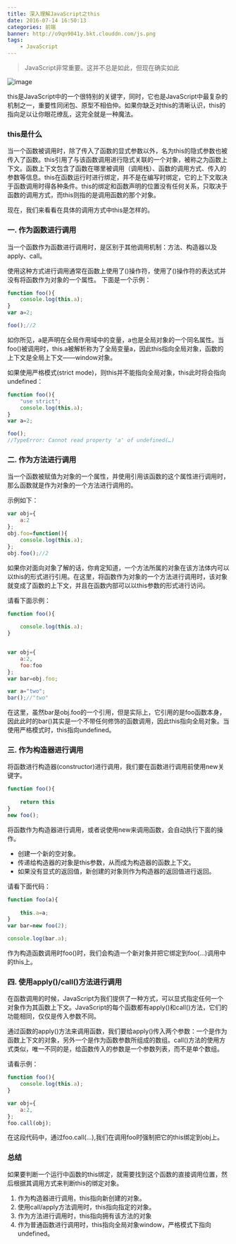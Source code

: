 ```yaml
---
title: 深入理解JavaScript之this
date: 2016-07-14 16:50:13
categories: 前端
banner: http://o9qn9041y.bkt.clouddn.com/js.png
tags:
	- JavaScript
---
```




> JavaScript非常重要。这并不总是如此，但现在确实如此

![image](http://o9qn9041y.bkt.clouddn.com/js.png)

<!--more-->

this是JavaScript中的一个很特别的关键字，同时，它也是JavaScript中最复杂的机制之一，重要性同闭包、原型不相伯仲。如果你缺乏对this的清晰认识，this的指向足以让你眼花缭乱，这完全就是一种魔法。

### this是什么

当一个函数被调用时，除了传入了函数的显式参数以外，名为this的隐式参数也被传入了函数。this引用了与该函数调用进行隐式关联的一个对象，被称之为函数上下文。函数上下文包含了函数在哪里被调用（调用栈）、函数的调用方式、传入的参数等信息。this在函数运行时进行绑定，并不是在编写时绑定，它的上下文取决于函数调用时得各种条件。this的绑定和函数声明的位置没有任何关系，只取决于函数的调用方式，而this则指的是调用函数的那个对象。

现在，我们来看看在具体的调用方式中this是怎样的。

### 一. 作为函数进行调用 

当一个函数作为函数进行调用时，是区别于其他调用机制：方法、构造器以及apply、call。

使用这种方式进行调用通常在函数上使用了()操作符，使用了()操作符的表达式并没有将函数作为对象的一个属性。
下面是一个示例：

``` js
function foo(){
	console.log(this.a);
}
var a=2;

foo();//2
```
如你所见，a是声明在全局作用域中的变量，a也是全局对象的一个同名属性。当foo()被调用时，this.a被解析称为了全局变量a，因此this指向全局对象，函数的上下文是全局上下文——window对象。

如果使用严格模式(strict mode)，则this并不能指向全局对象，this此时将会指向undefined：



``` js
function foo(){
	"use strict";
	console.log(this.a);
}
var a=2;

foo();
//TypeError: Cannot read property 'a' of undefined(…)
```


### 二. 作为方法进行调用

当一个函数被赋值为对象的一个属性，并使用引用该函数的这个属性进行调用时，那么函数就是作为对象的一个方法进行调用的。

示例如下：

``` js
var obj={
	a:2
};
obj.foo=function(){
	console.log(this.a);
};
obj.foo();//2

```

如果你对面向对象了解的话，你肯定知道，一个方法所属的对象在该方法体内可以以this的形式进行引用。在这里，将函数作为对象的一个方法进行调用时，该对象就变成了函数的上下文，并且在函数内部可以以this参数的形式进行访问。

请看下面示例：


``` js
function foo(){
	
	console.log(this.a);
}


var obj={
	a:2,
	foo:foo
};
var bar=obj.foo;

var a="two";
bar();//"two"
```
在这里，虽然bar是obj.foo的一个引用，但是实际上，它引用的是foo函数本身，因此此时的bar()其实是一个不带任何修饰的函数调用，因此this指向全局对象。当使用严格模式时，this指向undefined。

### 三. 作为构造器进行调用

将函数进行构造器(constructor)进行调用，我们要在函数进行调用前使用new关键字。 

``` js
function foo(){
	
	return this
}
new foo();
```

将函数作为构造器进行调用，或者说使用new来调用函数，会自动执行下面的操作。

- 创建一个新的空对象。
- 传递给构造器的对象是this参数，从而成为构造器的函数上下文。
- 如果没有显式的返回值，新创建的对象则作为构造器的返回值进行返回。

请看下面代码：


``` js
function foo(a){
	
	this.a=a;
}
var bar=new foo(2);

console.log(bar.a);
```

作为构造函数调用时foo()时，我们会构造一个新对象并把它绑定到foo(...)调用中的this上。

### 四. 使用apply()/call()方法进行调用

在函数调用的时候，JavaScript为我们提供了一种方式，可以显式指定任何一个对象作为其函数上下文。JavaScript的每个函数都有apply()和call()方法，它们的功能相同，仅仅是传入参数不同。

通过函数的apply()方法来调用函数，我们要给apply()传入两个参数：一个是作为函数上下文的对象，另外一个是作为函数参数所组成的数组。call()方法的使用方式类似，唯一不同的是，给函数传入的参数是一个参数列表，而不是单个数组。

请看示例：

``` js
function foo(){
	console.log(this.a);
}

var obj={
	a:2,
};
foo.call(obj);
```
在这段代码中，通过foo.call(...),我们在调用foo时强制把它的this绑定到obj上。

### 总结

如果要判断一个运行中函数的this绑定，就需要找到这个函数的直接调用位置，然后根据其调用方式来判断this的绑定对象。
1. 作为构造器进行调用，this指向新创建的对象。
2. 使用call/apply方法调用时，this指向指定的对象。
3. 作为方法进行调用时，this指向拥有该方法的对象
4. 作为普通函数进行调用时，this指向全局对象window，严格模式下指向undefined。











